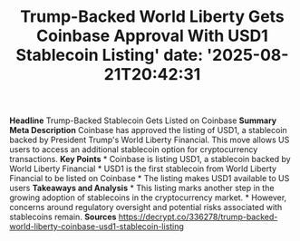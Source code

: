 ﻿---
title: "Trump-Backed World Liberty Gets Coinbase Approval With USD1 Stablecoin Listing'
date: '2025-08-21T20:42:31"
category: "Markets"
summary: ""
slug: "trumpbacked world liberty gets coinbase approval with usd1 s"
source_urls:
  - "https://decrypt.co/336278/trump-backed-world-liberty-coinbase-usd1-stablecoin-listing"
seo:
  title: "Trump-Backed World Liberty Gets Coinbase Approval With USD1 Stablecoin Listing | Hash n Hedge'
  description: '"
  keywords: ["news", "markets", "brief"]
---
**Headline** Trump-Backed Stablecoin Gets Listed on Coinbase  **Summary Meta Description** Coinbase has approved the listing of USD1, a stablecoin backed by President Trump's World Liberty Financial. This move allows US users to access an additional stablecoin option for cryptocurrency transactions.  **Key Points**  * Coinbase is listing USD1, a stablecoin backed by World Liberty Financial * USD1 is the first stablecoin from World Liberty Financial to be listed on Coinbase * The listing makes USD1 available to US users  **Takeaways and Analysis**  * This listing marks another step in the growing adoption of stablecoins in the cryptocurrency market. * However, concerns around regulatory oversight and potential risks associated with stablecoins remain.  **Sources** https://decrypt.co/336278/trump-backed-world-liberty-coinbase-usd1-stablecoin-listing 
